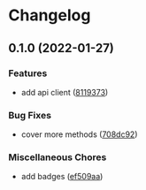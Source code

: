 # Changelog

## 0.1.0 (2022-01-27)


### Features

* add api client ([8119373](https://www.github.com/brokeyourbike/globus-bank-api-client-php/commit/8119373eb42fe5ae0fbebb23042db62fb6cf7ceb))


### Bug Fixes

* cover more methods ([708dc92](https://www.github.com/brokeyourbike/globus-bank-api-client-php/commit/708dc927de74cfdbe9891cfa53fc8c5f966885da))


### Miscellaneous Chores

* add badges ([ef509aa](https://www.github.com/brokeyourbike/globus-bank-api-client-php/commit/ef509aaeaf5d3af65e334788958e3fa74e58c09b))
